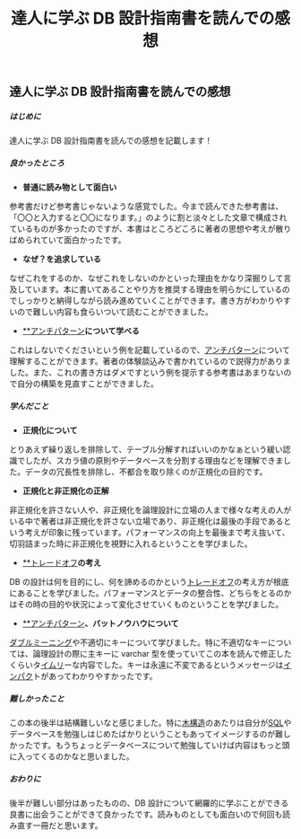 ﻿---
title: 達人に学ぶ DB 設計指南書を読んでの感想
---

## 達人に学ぶ DB 設計指南書を読んでの感想

##### **はじめに**

達人に学ぶ DB 設計指南書を読んでの感想を記載します！

##### **良かったところ**

- **普通に読み物として面白い**

参考書だけど参考書じゃないような感覚でした。今まで読んできた参考書は、「〇〇と入力すると〇〇になります。」のように割と淡々とした文章で構成されているものが多かったのですが、本書はところどころに著者の思想や考えが散りばめられていて面白かったです。

- **なぜ？を追求している**

なぜこれをするのか、なぜこれをしないのかといった理由をかなり深掘りして言及しています。本に書いてあることやり方を推奨する理由を明らかにしているのでしっかりと納得しながら読み進めていくことができます。書き方がわかりやすいので難しい内容も食らいついて読むことができました。

- [\*\*アンチパターン](https://d.hatena.ne.jp/keyword/%A5%A2%A5%F3%A5%C1%A5%D1%A5%BF%A1%BC%A5%F3)**について学べる**

これはしないでくださいという例を記載しているので、[アンチパターン](https://d.hatena.ne.jp/keyword/%A5%A2%A5%F3%A5%C1%A5%D1%A5%BF%A1%BC%A5%F3)について理解することができます。著者の体験談込みで書かれているので説得力がありました。また、これの書き方はダメですという例を提示する参考書はあまりないので自分の構築を見直すことができました。

##### **学んだこと**

- **正規化について**

とりあえず繰り返しを排除して、テーブル分解すればいいのかなぁという緩い認識でしたが、スカラ値の原則やデータベースを分割する理由などを理解できました。データの冗長性を排除し、不都合を取り除くのが正規化の目的です。

- **正規化と非正規化の正解**

非正規化を許さない人や、非正規化を論理設計に立場の人まで様々な考えの人がいる中で著者は非正規化を許さない立場であり、非正規化は最後の手段であるという考えが印象に残っています。パフォーマンスの向上を最後まで考え抜いて、切羽詰まった時に非正規化を視野に入れるということを学びました。

- [\*\*トレードオフ](https://d.hatena.ne.jp/keyword/%A5%C8%A5%EC%A1%BC%A5%C9%A5%AA%A5%D5)**の考え**

DB の設計は何を目的にし、何を諦めるのかという[トレードオフ](https://d.hatena.ne.jp/keyword/%A5%C8%A5%EC%A1%BC%A5%C9%A5%AA%A5%D5)の考え方が根底にあることを学びました。パフォーマンスとデータの整合性、どちらをとるのかはその時の目的や状況によって変化させていくものということを学びました。

- [\*\*アンチパターン](https://d.hatena.ne.jp/keyword/%A5%A2%A5%F3%A5%C1%A5%D1%A5%BF%A1%BC%A5%F3)**、バットノウハウについて**

[ダブルミーニング](https://d.hatena.ne.jp/keyword/%A5%C0%A5%D6%A5%EB%A5%DF%A1%BC%A5%CB%A5%F3%A5%B0)や不適切にキーについて学びました。特に不適切なキーについては、論理設計の際に主キーに varchar 型を使っていてこの本を読んで修正したくらいタ[イムリ](https://d.hatena.ne.jp/keyword/%A5%A4%A5%E0%A5%EA)ーな内容でした。キーは永遠に不変であるというメッセージは[インパク](https://d.hatena.ne.jp/keyword/%A5%A4%A5%F3%A5%D1%A5%AF)トがあってわかりやすかったです。

##### **難しかったこと**

この本の後半は結構難しいなと感じました。特に[木構造](https://d.hatena.ne.jp/keyword/%CC%DA%B9%BD%C2%A4)のあたりは自分が[SQL](https://d.hatena.ne.jp/keyword/SQL)やデータベースを勉強しはじめたばかりということもあってイメージするのが難しかったです。もうちょっとデータベースについて勉強していけば内容はもっと頭に入ってくるのかなと思いました。

##### **おわりに**

後半が難しい部分はあったものの、DB 設計について網羅的に学ぶことができる良書に出会うことができて良かったです。読みものとしても面白いので何回も読み直す一冊だと思います。

